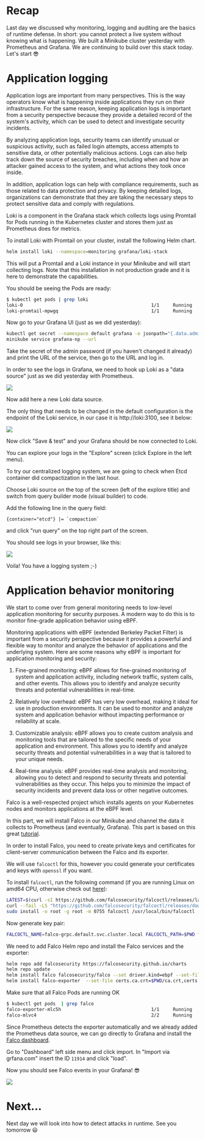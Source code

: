 # Recap

Last day we discussed why monitoring, logging and auditing are the basics of runtime defense. In short: you cannot protect a live system without knowing what is happening. We built a Minikube cluster yesterday with Prometheus and Grafana. We are continuing to build over this stack today.
Let's start 😎

# Application logging

Application logs are important from many perspectives. This is the way operators know what is happening inside applications they run on their infrastructure. For the same reason, keeping application logs is important from a security perspective because they provide a detailed record of the system's activity, which can be used to detect and investigate security incidents.

By analyzing application logs, security teams can identify unusual or suspicious activity, such as failed login attempts, access attempts to sensitive data, or other potentially malicious actions. Logs can also help track down the source of security breaches, including when and how an attacker gained access to the system, and what actions they took once inside.

In addition, application logs can help with compliance requirements, such as those related to data protection and privacy. By keeping detailed logs, organizations can demonstrate that they are taking the necessary steps to protect sensitive data and comply with regulations.

Loki is a component in the Grafana stack which collects logs using Promtail for Pods running in the Kubernetes cluster and stores them just as Prometheus does for metrics.

To install Loki with Promtail on your cluster, install the following Helm chart.

```bash
helm install loki --namespace=monitoring grafana/loki-stack
```

This will put a Promtail and a Loki instance in your Minikube and will start collecting logs. Note that this installation in not production grade and it is here to demonstrate the capabilities.

You should be seeing the Pods are ready: 
```bash
$ kubectl get pods | grep loki
loki-0                                               1/1     Running       0             8m25s
loki-promtail-mpwgq                                  1/1     Running       0             8m25s
```

Now go to your Grafana UI (just as we did yesterday):

```bash
kubectl get secret --namespace default grafana -o jsonpath="{.data.admin-password}" | base64 --decode ; echo
minikube service grafana-np --url
```

Take the secret of the admin password (if you haven't changed it already) and print the URL of the service, then go to the URL and log in.

In order to see the logs in Grafana, we need to hook up Loki as a "data source" just as we did yesterday with Prometheus. 

![](images/day29-1.gif)

Now add here a new Loki data source.

The only thing that needs to be changed in the default configuration is the endpoint of the Loki service, in our case it is http://loki:3100, see it below:

![](images/day29-2.png)

Now click "Save & test" and your Grafana should be now connected to Loki.

You can explore your logs in the "Explore" screen (click Explore in the left menu).

To try our centralized logging system, we are going to check when Etcd container did compactization in the last hour.

Choose Loki source on the top of the screen (left of the explore title) and switch from query builder mode (visual builder) to code.

Add the following line in the query field:
```
{container="etcd"} |= `compaction`
```
and click "run query" on the top right part of the screen.

You should see logs in your browser, like this:

![](images/day29-3.png)


Voila! You have a logging system ;-)


# Application behavior monitoring

We start to come over from general monitoring needs to low-level application monitoring for security purposes. A modern way to do this is to monitor fine-grade application behavior using eBPF.

Monitoring applications with eBPF (extended Berkeley Packet Filter) is important from a security perspective because it provides a powerful and flexible way to monitor and analyze the behavior of applications and the underlying system. Here are some reasons why eBPF is important for application monitoring and security:

1. Fine-grained monitoring: eBPF allows for fine-grained monitoring of system and application activity, including network traffic, system calls, and other events. This allows you to identify and analyze security threats and potential vulnerabilities in real-time.

2. Relatively low overhead: eBPF has very low overhead, making it ideal for use in production environments. It can be used to monitor and analyze system and application behavior without impacting performance or reliability at scale.

3. Customizable analysis: eBPF allows you to create custom analysis and monitoring tools that are tailored to the specific needs of your application and environment. This allows you to identify and analyze security threats and potential vulnerabilities in a way that is tailored to your unique needs.

4. Real-time analysis: eBPF provides real-time analysis and monitoring, allowing you to detect and respond to security threats and potential vulnerabilities as they occur. This helps you to minimize the impact of security incidents and prevent data loss or other negative outcomes.

Falco is a well-respected project which installs agents on your Kubernetes nodes and monitors applications at the eBPF level. 

In this part, we will install Falco in our Minikube and channel the data it collects to Prometheus (and eventually, Grafana). This part is based on this great [tutorial](https://falco.org/blog/falco-kind-prometheus-grafana/).

In order to install Falco, you need to create private keys and certificates for client-server communication between the Falco and its exporter.

We will use `falcoctl` for this, however you could generate your certificates and keys with `openssl` if you want.

To install `falcoctl`, run the following command (if you are running Linux on amd64 CPU, otherwise check out [here](https://github.com/falcosecurity/falcoctl#installation)):
```bash
LATEST=$(curl -sI https://github.com/falcosecurity/falcoctl/releases/latest | awk '/location: /{gsub("\r","",$2);split($2,v,"/");print substr(v[8],2)}')
curl --fail -LS "https://github.com/falcosecurity/falcoctl/releases/download/v${LATEST}/falcoctl_${LATEST}_linux_amd64.tar.gz" | tar -xz
sudo install -o root -g root -m 0755 falcoctl /usr/local/bin/falcoctl
```

Now generate key pair:
```bash
FALCOCTL_NAME=falco-grpc.default.svc.cluster.local FALCOCTL_PATH=$PWD falcoctl tls install
```

We need to add Falco Helm repo and install the Falco services and the exporter:
```bash
helm repo add falcosecurity https://falcosecurity.github.io/charts
helm repo update
helm install falco falcosecurity/falco --set driver.kind=ebpf --set-file certs.server.key=$PWD/server.key,certs.server.crt=$PWD/server.crt,certs.ca.crt=$PWD/ca.crt --set falco.grpc.enabled=true,falco.grpcOutput.enabled=true,falco.grpc_output.enabled=true
helm install falco-exporter  --set-file certs.ca.crt=$PWD/ca.crt,certs.client.key=$PWD/client.key,certs.client.crt=$PWD/client.crt falcosecurity/falco-exporter
```

Make sure that all Falco Pods are running OK
```bash
$ kubectl get pods  | grep falco
falco-exporter-mlc5h                                 1/1     Running       3 (32m ago)   38m
falco-mlvc4                                          2/2     Running       0             31m
```

Since Prometheus detects the exporter automatically and we already added the Prometheus data source, we can go directly to Grafana and install the [Falco dashboard](https://grafana.com/grafana/dashboards/11914-falco-dashboard/).

Go to "Dashboard" left side menu and click import. In "Import via grfana.com" insert the ID `11914` and click "load".

Now you should see Falco events in your Grafana! 😎

![](images/day29-4.png)


# Next... 

Next day we will look into how to detect attacks in runtime. See you tomorrow 😃


